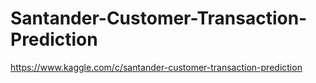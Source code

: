 # Santander-Customer-Transaction-Prediction
https://www.kaggle.com/c/santander-customer-transaction-prediction
